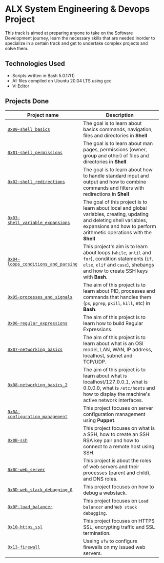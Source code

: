 # ALX System Engineering & Devops Project

This track is aimed at preparing anyone to take on the Software Development journey, learn the necessary skills that are needed inorder to specialize in a certain track and get to undertake complex projects and solve them.

## Technologies Used
* Scripts written in Bash 5.0.17(1)
* All files compiled on Ubuntu 20.04 LTS using gcc
* Vi Editor

## Projects Done

| Project name | Description |
| ------------ | ----------- |
| [`0x00-shell_basics`](https://github.com/ayub-kimani/alx-system_engineering-devops/tree/master/0x00-shell_basics) | The goal is to learn about basics commands, navigation, files and directories in **Shell** |
| [`0x01-shell_permissions`](https://github.com/ayub-kimani/alx-system_engineering-devops/tree/master/0x01-shell_permissions) | The goal is to learn about man pages, permissions (owner, group and other) of files and directories in **Shell** |
| [`0x02-shell_redirections`](https://github.com/ayub-kimani/alx-system_engineering-devops/tree/master/0x02-shell_redirections) | The goal is to learn about how to handle standard input and output and how to combine commands and filters with redirections in **Shell** |
| [`0x03-shell_variable_expansions`](https://github.com/ayub-kimani/alx-system_engineering-devops/tree/master/0x03-shell_variables_expansions) | The goal of this project is to learn about local and global variables, creating, updating and deleting shell variables, expansions and how to perform arithmetic operations with the  **Shell** |
| [`0x04-loops_conditions_and_parsing`](https://github.com/ayub-kimani/alx-system_engineering-devops/tree/master/0x04-loops_conditions_and_parsing) | This project's aim is to learn about loops (`while`, `until` and `for`), condition statements (`if`, `else`, `elif` and `case`), shebangs and how to create SSH keys with **Bash**. |
| [`0x05-processes_and_signals`](https://github.com/ayub-kimani/alx-system_engineering-devops/tree/master/0x05-processes_and_signals) | The aim of this project is to learn about PID, processes and commands that handles them (`ps`, `pgrep`, `pkill`, `kill`, etc) in **Bash**. |
| [`0x06-regular_expressions`](https://github.com/ayub-kimani/alx-system_engineering-devops/tree/master/0x06-regular_expressions) | The aim of this project is to learn how to build Regular Expressions. |
| [`0x07-networking_basics`](https://github.com/ayub-kimani/alx-system_engineering-devops/tree/master/0x07-networking_basics) | The aim of this project is to learn about what is an OSI model, LAN, WAN, IP address, localhost, subnet and TCP/UDP. |
| [`0x08-networking_basics_2`](https://github.com/ayub-kimani/alx-system_engineering-devops/tree/master/0x08-networking_basics_2) | The aim of this project is to learn about what is localhost/127.0.0.1, what is 0.0.0.0, what is `/etc/hosts` and how to display the machine's active network interfaces. |
| [`0x0A-configuration_management`](https://github.com/ayub-kimani/alx-system_engineering-devops/tree/master/0x0A-configuration_management) | This project focuses on server configuration management using **Puppet**. |
| [`0x0B-ssh`](https://github.com/ayub-kimani/alx-system_engineering-devops/tree/master/0x0B-ssh) | This project focuses on what is a SSH, how to create an SSH RSA key pair and how to connect to a remote host using SSH. |
| [`0x0C-web_server`](https://github.com/ayub-kimani/alx-system_engineering-devops/tree/master/0x0C-web_server) | This project is about the roles of web servers and their processes (parent and child), and DNS roles. |
| [`0x0D-web_stack_debugging_0`](https://github.com/ayub-kimani/alx-system_engineering-devops/tree/master/0x0D-web_stack_debugging_0) | This project focuses on how to debug a webstack. |
| [`0x0F-load_balancer`](https://github.com/ayub-kimani/alx-system_engineering-devops/tree/master/0x0F-load_balancer) | This project focuses on `Load balancer` and `Web stack debugging`. |
| [`0x10-https_ssl`](https://github.com/ayub-kimani/alx-system_engineering-devops/tree/master/0x10-https_ssl) | This project focuses on HTTPS SSL, encrypting traffic and SSL termination. |
| [`0x13-firewall`](https://github.com/ayub-kimani/alx-system_engineering-devops/tree/master/0x13-firewall) | Useing `ufw` to configure firewalls on my issued web servers. |
